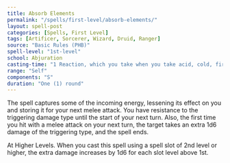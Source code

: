 ```yaml
---
title: Absorb Elements
permalink: "/spells/first-level/absorb-elements/"
layout: spell-post
categories: [Spells, First Level]
tags: [Artificer, Sorcerer, Wizard, Druid, Ranger]
source: "Basic Rules (PHB)"
spell-level: "1st-level"
school: Abjuration
casting-time: "1 Reaction, which you take when you take acid, cold, fire, lightening, or thunder damage"
range: "Self"
components: "S"
duration: "One (1) round"
---
```


The spell captures some of the incoming energy, lessening its effect on you and storing it for your next melee attack. You have resistance to the triggering damage type until the start of your next turn. Also, the first time you hit with a melee attack on your next turn, the target takes an extra 1d6 damage of the triggering type, and the spell ends.

At Higher Levels. When you cast this spell using a spell slot of 2nd level or higher, the extra damage increases by 1d6 for each slot level above 1st.
